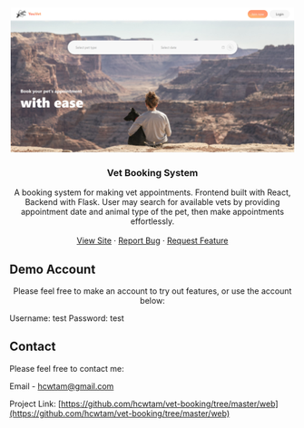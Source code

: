 <!-- PROJECT LOGO -->
<br />
<p align="center">
  <a href="https://github.com/hcwtam/vet-booking/tree/master/web">
    <img src="web//src/assets/showcase.png" alt="Logo" width="500">
  </a>

  <h3 align="center">Vet Booking System</h3>

  <p align="center">
    A booking system for making vet appointments. Frontend built with React, Backend with Flask. User may search for available vets by providing appointment date and animal type of the pet, then make appointments effortlessly.
    <br />
    <br />
    <a href="https://vet-booking.netlify.app/">View Site</a>
    ·
    <a href="https://github.com/hcwtam/vet-booking/tree/master/web/issues">Report Bug</a>
    ·
    <a href="https://github.com/hcwtam/vet-booking/tree/master/web/issues">Request Feature</a>
  </p>
</p>

## Demo Account
<p align="center">Please feel free to make an account to try out features, or use the account below:</p>
  Username: test
  Password: test


<!-- CONTACT -->

## Contact

Please feel free to contact me:

Email - [hcwtam@gmail.com](hcwtam@gmail.com)

Project Link: [https://github.com/hcwtam/vet-booking/tree/master/web](https://github.com/hcwtam/vet-booking/tree/master/web)
